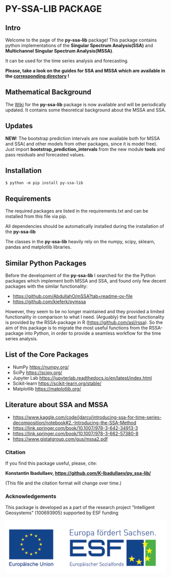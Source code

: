 # PY-SSA-LIB PACKAGE
## Intro
Welcome to the page of the **py-ssa-lib** package!
This package contains python implementations of the  **Singular Spectrum Analysis(SSA)** and **Multichannel Singular Spectrum Analysis(MSSA)**. 

It can be used for the time series analysis and forecasting.

**Please, take a look on the guides for SSA and MSSA which are available in the [corresponding directory](https://github.com/K-Ibadullaev/py_ssa/tree/main/examples_and_guide) !**

## Mathematical Background
The [Wiki](https://github.com/K-Ibadullaev/py-ssa-lib/wiki) for the **py-ssa-lib** package is now available and will be periodically updated. It contains some theoretical background about the MSSA and SSA.

## Updates
**NEW:** The bootstrap prediction intervals are now available both for MSSA and SSA( and other models from other packages, since it is model free).
Just import **bootstrap_prediction_intervals** from the new module **tools** and pass residuals and forecasted values.

 
## Installation
```shell
$ python -m pip install py-ssa-lib
```

## Requirements
The required packages are listed in the requirements.txt and can be installed from this file via pip.

All dependencies should be automatically installed during the installation of the **py-ssa-lib**

The classes in the **py-ssa-lib** heavily rely on the numpy, scipy, sklearn, pandas and matplotlib libraries.

## Similar Python Packages
Before the development of the **py-ssa-lib** I searched for the 
the Python packages which implement both MSSA and SSA, and found only few decent packages with the similar functionality:

- https://github.com/AbdullahO/mSSA?tab=readme-ov-file
- https://github.com/kieferk/pymssa
  
However, they seem to be no longer maintained and they provided a limited functionality in comparison to what I need.
(Arguably) the best functionality is provided by the RSSA-package in R (https://github.com/asl/rssa).
So the aim of this package is to migrate the most useful functions from the RSSA-package into Python, in order to provide a seamless workflow for the time series analysis.


## List of the Core Packages
- NumPy https://numpy.org/
- SciPy https://scipy.org/
- Jupyter Lab https://jupyterlab.readthedocs.io/en/latest/index.html
- Scikit-learn https://scikit-learn.org/stable/
- Matplotlib https://matplotlib.org/


  
## Literature about SSA and MSSA
- https://www.kaggle.com/code/jdarcy/introducing-ssa-for-time-series-decomposition/notebook#2.-Introducing-the-SSA-Method
- https://link.springer.com/book/10.1007/978-3-642-34913-3
- https://link.springer.com/book/10.1007/978-3-662-57380-8
- https://www.gistatgroup.com/gus/mssa2.pdf
  



### Citation 
If you find this package useful, please, cite:

**Konstantin Ibadullaev, https://github.com/K-Ibadullaev/py_ssa-lib/**

(This file and the citation format will change over time.)




### Acknowledgements
This package is developed as a part of the research project "Intelligent Geosystems" (100693905) supported by ESF funding

![alt text](https://github.com/K-Ibadullaev/py-ssa-lib/blob/main/ESFICON.png)
